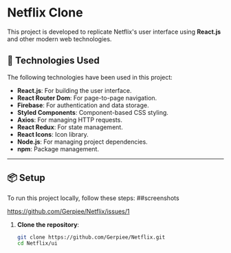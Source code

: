 # Netflix Clone

This project is developed to replicate Netflix's user interface using **React.js** and other modern web technologies.

## 🚀 Technologies Used

The following technologies have been used in this project:

- **React.js**: For building the user interface.
- **React Router Dom**: For page-to-page navigation.
- **Firebase**: For authentication and data storage.
- **Styled Components**: Component-based CSS styling.
- **Axios**: For managing HTTP requests.
- **React Redux**: For state management.
- **React Icons**: Icon library.
- **Node.js**: For managing project dependencies.
- **npm**: Package management.

---

## 📦 Setup

To run this project locally, follow these steps:
##screenshots

https://github.com/Gerpiee/Netflix/issues/1

1. **Clone the repository**:
   ```bash
   git clone https://github.com/Gerpiee/Netflix.git
   cd Netflix/ui
